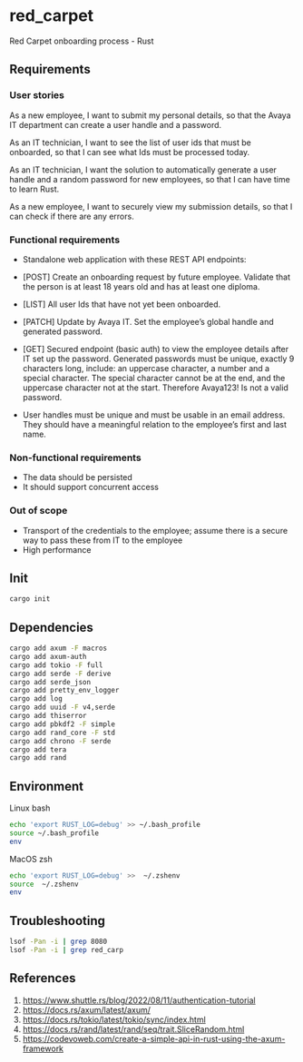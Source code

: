 # red_carpet

Red Carpet onboarding process - Rust

## Requirements

### User stories

As a new employee, I want to submit my personal details, so that the Avaya IT department can create a user handle and a password.

As an IT technician, I want to see the list of user ids that must be onboarded, so that I can see what Ids must be processed today.

As an IT technician, I want the solution to automatically generate a user handle and a random password for new employees, so that I can have time to learn Rust.

As a new employee, I want to securely view my submission details, so that I can check if there are any errors.

### Functional requirements

- Standalone web application with these REST API endpoints:

- [POST] Create an onboarding request by future employee. Validate that the person is at least 18 years old and has at least one diploma.

- [LIST] All user Ids that have not yet been onboarded.

- [PATCH] Update by Avaya IT. Set the employee’s global handle and generated password.

- [GET] Secured endpoint (basic auth) to view the employee details after IT set up the password. Generated passwords must be unique, exactly 9 characters long, include: an uppercase character, a number and a special character. The special character cannot be at the end, and the uppercase character not at the start. Therefore Avaya123! Is not a valid password.

- User handles must be unique and must be usable in an email address. They should have a meaningful relation to the employee’s first and last name.

### Non-functional requirements

- The data should be persisted
- It should support concurrent access

### Out of scope

- Transport of the credentials to the employee; assume there is a secure way to pass these from IT to the employee
- High performance

## Init

```sh
cargo init
```

## Dependencies

```sh
cargo add axum -F macros
cargo add axum-auth
cargo add tokio -F full
cargo add serde -F derive
cargo add serde_json
cargo add pretty_env_logger
cargo add log
cargo add uuid -F v4,serde
cargo add thiserror
cargo add pbkdf2 -F simple
cargo add rand_core -F std
cargo add chrono -F serde
cargo add tera
cargo add rand
```

## Environment

Linux bash

```bash
echo 'export RUST_LOG=debug' >> ~/.bash_profile
source ~/.bash_profile
env
```

MacOS zsh

```zsh
echo 'export RUST_LOG=debug' >>  ~/.zshenv
source  ~/.zshenv
env
```

## Troubleshooting
```sh
lsof -Pan -i | grep 8080
lsof -Pan -i | grep red_carp
```

## References

1. <https://www.shuttle.rs/blog/2022/08/11/authentication-tutorial>
2. <https://docs.rs/axum/latest/axum/>
3. <https://docs.rs/tokio/latest/tokio/sync/index.html>
4. <https://docs.rs/rand/latest/rand/seq/trait.SliceRandom.html>
5. <https://codevoweb.com/create-a-simple-api-in-rust-using-the-axum-framework>


